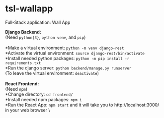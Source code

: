 # tsl-wallapp
Full-Stack application: Wall App

**Django Backend:**\
(Need `python{3}`, `python venv`, and `pip`)\
\
*Make a virtual environment: `python -m venv django-rest`\
*Activate the virtual environment: `source django-rest/bin/activate`\
*Install needed python packages: `python -m pip install -r requirements.txt`\
*Run the django server: `python backend/manage.py runserver`\
(To leave the virtual environment: `deactivate`)\
\
**React Frontend:**\
(Need `npm`)\
*Change directory: `cd frontend/`\
*Install needed npm packages: `npm i`\
*Run the React App: `npm start` and it will take you to http://localhost:3000/ in your web browser \